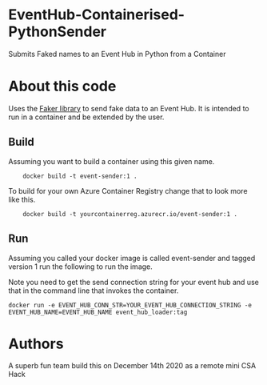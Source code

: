# EventHub-Containerised-PythonSender
Submits Faked names to an Event Hub in Python from a Container

# About this code
Uses the [Faker library](https://github.com/joke2k/faker/) to send fake data to an Event Hub. It is intended to run in a container and be extended by the user.

## Build
Assuming you want to build a container using this given name.
````
    docker build -t event-sender:1 . 
````

To build for your own Azure Container Registry change that to look more like this.
````
    docker build -t yourcontainerreg.azurecr.io/event-sender:1 .
````

## Run
Assuming you called your docker image is called event-sender and tagged version 1 run the following to run the image.

Note you need to get the send connection string for your event hub and use that in the command line that invokes the container.

````
docker run -e EVENT_HUB_CONN_STR=YOUR_EVENT_HUB_CONNECTION_STRING -e EVENT_HUB_NAME=EVENT_HUB_NAME event_hub_loader:tag
````

# Authors
A superb fun team build this on December 14th 2020 as a remote mini CSA Hack 
